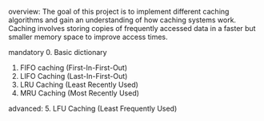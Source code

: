overview: The goal of this project is to implement different caching algorithms and gain an understanding of how caching systems work. Caching involves storing copies of frequently accessed data in a faster but smaller memory space to improve access times.



mandatory
0. Basic dictionary
1. FIFO caching (First-In-First-Out)
2. LIFO Caching (Last-In-First-Out)
3. LRU Caching  (Least Recently Used)
4. MRU Caching  (Most Recently Used)

advanced:
5. LFU Caching (Least Frequently Used)

